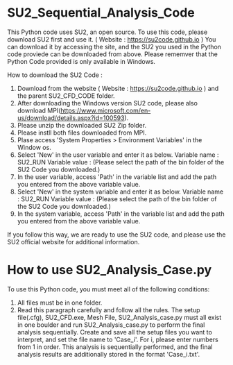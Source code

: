 # SU2_Sequential_Analysis_Code

This Python code uses SU2, an open source. To use this code, please download SU2 first and use it. ( Website : https://su2code.github.io ) You can download it by accessing the site, and the SU2 you used in the Python code proviede can be downloaded from above. Please rememver that the Python Code provided is only available in Windows.

How to download the SU2 Code :
  1) Download from the website ( Website : https://su2code.github.io ) and the parent SU2_CFD_CODE folder.
  2) After downloading the Windows version SU2 code, please also download MPI(https://www.microsoft.com/en-us/download/details.aspx?id=100593).
  3) Please unzip the downloaded SU2 Zip folder.
  4) Please instll both files downloaded from MPI.
  5) Plase access 'System Properties > Environment Variables' in the Window os.
  6) Select 'New' in the user variable and enter it as below.
       Variable name : SU2_RUN
       Variable value : (Please select the path of the bin folder of the SU2 Code you downloaded.)
  7) In the user variable, access 'Path' in the variable list and add the path you entered from the above variable value.
  8) Select 'New' in the system variable and enter it as below.
       Variable name : SU2_RUN
       Variable value : (Please select the path of the bin folder of the SU2 Code you downloaded.)
  9) In the system variable, access 'Path' in the variable list and add the path you entered from the above variable value.

If you follow this way, we are ready to use the SU2 code, and please use the SU2 official website for additional information.



# How to use SU2_Analysis_Case.py 
To use this Python code, you must meet all of the following conditions: 
1) All files must be in one folder.
2) Read this paragraph carefully and follow all the rules.
The setup file(.cfg), SU2_CFD.exe, Mesh File, SU2_Analysis_case.py must all exist in one boulder and run SU2_Analysis_case.py to perform the final analysis sequentially.
Create and save all the setup files you want to interpret, and set the file name to 'Case_i'. For i, please enter numbers from 1 in order.
This analysis is sequentially performed, and the final analysis results are additionally stored in the format 'Case_i.txt'.
